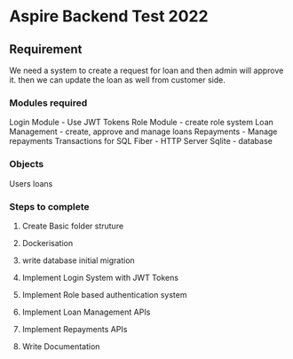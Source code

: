 # Aspire Backend Test 2022

## Requirement

We need a system to create a request for loan and then admin will approve it. then we can update the loan as well from customer side.

### Modules required

Login Module - Use JWT Tokens
Role Module - create role system
Loan Management - create, approve and manage loans
Repayments - Manage repayments
Transactions for SQL
Fiber - HTTP Server
Sqlite - database

### Objects

Users
loans

### Steps to complete

1) Create Basic folder struture

2) Dockerisation

3) write database initial migration

4) Implement Login System with JWT Tokens

5) Implement Role based authentication system

6) Implement Loan Management APIs

7) Implement Repayments APIs

8) Write Documentation  
